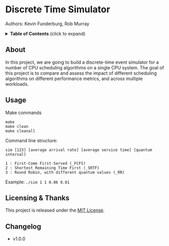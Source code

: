 # Discrete Time Simulator

Authors: Kevin Funderburg, Rob Murray

<details>
  <summary><strong>Table of Contents</strong> (click to expand)</summary>
<!-- TOC depthFrom:2 -->

- [About](#about)
- [Licensing & thanks](#licensing--thanks)
- [Changelog](#changelog)

<!-- /TOC -->
</details>

## About
In this project, we are going to build a discrete-time event simulator for a number of CPU scheduling algorithms on a single CPU system. The goal of this project is to compare and assess the impact of different scheduling algorithms on different performance metrics, and across multiple workloads.

## Usage
Make commands
```shell
make
make clean
make cleanall
```

Command line structure:

```shell
sim [123] [average arrival rate] [average service time] [quantum interval]

1 : First-Come First-Served (_FCFS)
2 : Shortest Remaining Time First (_SRTF)
3 : Round Robin, with different quantum values (_RR)
```

Example: `./sim 1 1 0.06 0.01`



## Licensing & Thanks

This project is released under the [MIT License][mit].

## Changelog

- v1.0.0

[mit]: https://github.com/kevin-funderburg/discrete-time-event-simulator/blob/master/LICENSE.txt
